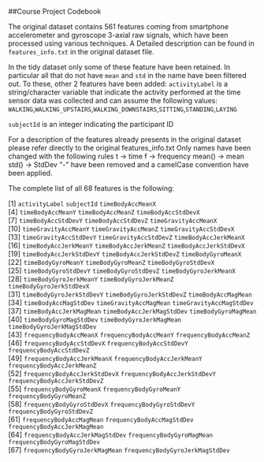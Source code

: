 ##Course Project Codebook

The original dataset contains 561 features coming from smartphone accelerometer and gyroscope 3-axial raw signals, 
which have been processed using various techniques. A Detailed description can be found in `features_info.txt` in
the original dataset file.

In the tidy dataset only some of these feature have been retained. In particular all that do not have `mean` and `std` in the name have been filtered out. To these, other 2 features have been added: 
`activityLabel`  is a string/character variable that indicate the activity performed at the time sensor data was collected and can assume the following values:
    `WALKING`,`WALKING_UPSTAIRS`,`WALKING_DOWNSTAIRS`,`SITTING`,`STANDING`,`LAYING`

`subjectId` is an integer indicating the participant ID


For a description of the features already presents in the original dataset please refer directly to the original features_info.txt
Only names have been changed with the following rules
t -> time
f -> frequency
mean() -> mean
std() -> StdDev
"-" have been removed
and a camelCase convention have been applied.


The complete list of all 68 features is the following: 

 [1] `activityLabel`                  `subjectId`                      `timeBodyAccMeanX`              
 [4] `timeBodyAccMeanY`               `timeBodyAccMeanZ`               `timeBodyAccStdDevX`            
 [7] `timeBodyAccStdDevY`             `timeBodyAccStdDevZ`             `timeGravityAccMeanX`           
[10] `timeGravityAccMeanY`            `timeGravityAccMeanZ`            `timeGravityAccStdDevX`         
[13] `timeGravityAccStdDevY`          `timeGravityAccStdDevZ`          `timeBodyAccJerkMeanX`          
[16] `timeBodyAccJerkMeanY`           `timeBodyAccJerkMeanZ`           `timeBodyAccJerkStdDevX`        
[19] `timeBodyAccJerkStdDevY`         `timeBodyAccJerkStdDevZ`         `timeBodyGyroMeanX`             
[22] `timeBodyGyroMeanY`              `timeBodyGyroMeanZ`              `timeBodyGyroStdDevX`           
[25] `timeBodyGyroStdDevY`            `timeBodyGyroStdDevZ`            `timeBodyGyroJerkMeanX`         
[28] `timeBodyGyroJerkMeanY`          `timeBodyGyroJerkMeanZ`          `timeBodyGyroJerkStdDevX`       
[31] `timeBodyGyroJerkStdDevY`        `timeBodyGyroJerkStdDevZ`        `timeBodyAccMagMean`            
[34] `timeBodyAccMagStdDev`           `timeGravityAccMagMean`          `timeGravityAccMagStdDev`       
[37] `timeBodyAccJerkMagMean`         `timeBodyAccJerkMagStdDev`       `timeBodyGyroMagMean`           
[40] `timeBodyGyroMagStdDev`          `timeBodyGyroJerkMagMean`        `timeBodyGyroJerkMagStdDev`     
[43] `frequencyBodyAccMeanX`          `frequencyBodyAccMeanY`          `frequencyBodyAccMeanZ`         
[46] `frequencyBodyAccStdDevX`        `frequencyBodyAccStdDevY`        `frequencyBodyAccStdDevZ`       
[49] `frequencyBodyAccJerkMeanX`      `frequencyBodyAccJerkMeanY`      `frequencyBodyAccJerkMeanZ`     
[52] `frequencyBodyAccJerkStdDevX`    `frequencyBodyAccJerkStdDevY`    `frequencyBodyAccJerkStdDevZ`   
[55] `frequencyBodyGyroMeanX`         `frequencyBodyGyroMeanY`         `frequencyBodyGyroMeanZ`        
[58] `frequencyBodyGyroStdDevX`       `frequencyBodyGyroStdDevY`       `frequencyBodyGyroStdDevZ`      
[61] `frequencyBodyAccMagMean`        `frequencyBodyAccMagStdDev`      `frequencyBodyAccJerkMagMean`   
[64] `frequencyBodyAccJerkMagStdDev`  `frequencyBodyGyroMagMean`       `frequencyBodyGyroMagStdDev`    
[67] `frequencyBodyGyroJerkMagMean`   `frequencyBodyGyroJerkMagStdDev`
